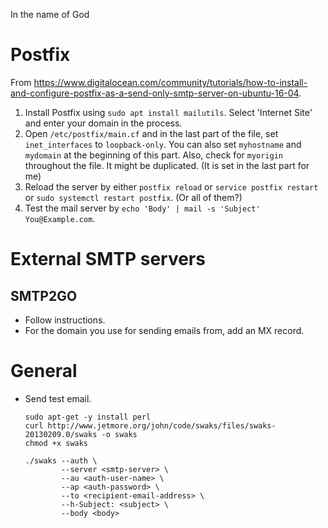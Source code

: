 In the name of God

# Postfix

From https://www.digitalocean.com/community/tutorials/how-to-install-and-configure-postfix-as-a-send-only-smtp-server-on-ubuntu-16-04.

1. Install Postfix using `sudo apt install mailutils`. Select 'Internet Site' and enter your domain in the process.
2. Open `/etc/postfix/main.cf` and in the last part of the file, set `inet_interfaces` to `loopback-only`. You can also set `myhostname` and `mydomain` at the beginning of this part. Also, check for `myorigin` throughout the file. It might be duplicated. (It is set in the last part for me)
3. Reload the server by either `postfix reload` or `service postfix restart` or `sudo systemctl restart postfix`. (Or all of them?)
4. Test the mail server by `echo 'Body' | mail -s 'Subject' You@Example.com`.

# External SMTP servers

## SMTP2GO

- Follow instructions.
- For the domain you use for sending emails from, add an MX record.

# General

- Send test email.
  ```
  sudo apt-get -y install perl
  curl http://www.jetmore.org/john/code/swaks/files/swaks-20130209.0/swaks -o swaks
  chmod +x swaks

  ./swaks --auth \
          --server <smtp-server> \
          --au <auth-user-name> \
          --ap <auth-password> \
          --to <recipient-email-address> \
          --h-Subject: <subject> \
          --body <body>
  ```
